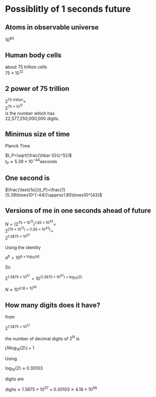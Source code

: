 # Possiblitly of 1 seconds future

## Atoms in observable universe

$10^{80}$

## Human body cells

about 75 trillion cells  
$75\times10^{12}$

## 2 power of 75 trillion

$2^\text{75 trillion}=$  
$2^{75\times10^{12}}$  
is the number which has  
22,577,250,000,000 digits.

## Minimus size of time

Planck Time

$t_P=\sqrt{\frac{\hbar G}{c^5}}$  
$t_P\approx5.39\times10^{-44}\text{seconds}$

## One second is

$\frac{\text{1s}}{t_P}=\frac{1}{5.39\times10^{-44}}\approx1.85\times10^{43}$

## Versions of me in one seconds ahead of future

$N = (2^{75\times10^{12}})^{1.85\times10^{43}}=$  
$2^{(75\times10^{12})\times(1.85\times10^{43})}=$  
$2^{1.3875\times10^{57}}$

Using the identity

$a^b=10^{b\times\text{log}_{10}(a)}$

So

$2^{1.3875\times10^{57}}=10^{(1.3875\times10^{57})\times\text{log}_{10}(2)}$

$N\approx10^{4.18\times10^{56}}$

## How many digits does it have?

from

$2^{1.3875\times10^{57}}$

the number of decimal digits of $2^N$ is

$\lfloor N\text{log}_{10}(2)\rfloor +1$

Using

$\text{log}_{10}(2)\approx0.30103$

digits are

$\text{digits}\approx1.3875\times10^{57}\times0.30103\approx4.18\times10^{56}$
